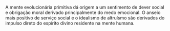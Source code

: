 ﻿A mente evolucionária primitiva dá origem a um sentimento de dever social e obrigação moral derivado principalmente do medo emocional. O anseio mais positivo de serviço social e o idealismo de altruísmo são derivados do impulso direto do espírito divino residente na mente humana.